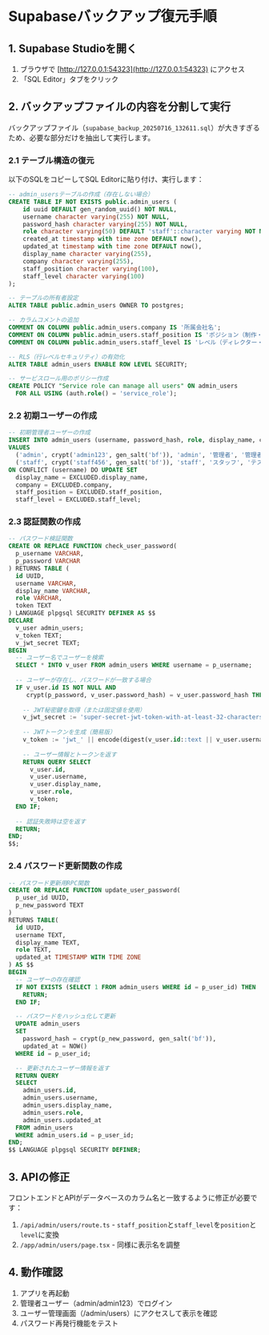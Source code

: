 # Supabaseバックアップ復元手順

## 1. Supabase Studioを開く

1. ブラウザで [http://127.0.0.1:54323](http://127.0.0.1:54323) にアクセス
2. 「SQL Editor」タブをクリック

## 2. バックアップファイルの内容を分割して実行

バックアップファイル（`supabase_backup_20250716_132611.sql`）が大きすぎるため、必要な部分だけを抽出して実行します。

### 2.1 テーブル構造の復元

以下のSQLをコピーしてSQL Editorに貼り付け、実行します：

```sql
-- admin_usersテーブルの作成（存在しない場合）
CREATE TABLE IF NOT EXISTS public.admin_users (
    id uuid DEFAULT gen_random_uuid() NOT NULL,
    username character varying(255) NOT NULL,
    password_hash character varying(255) NOT NULL,
    role character varying(50) DEFAULT 'staff'::character varying NOT NULL,
    created_at timestamp with time zone DEFAULT now(),
    updated_at timestamp with time zone DEFAULT now(),
    display_name character varying(255),
    company character varying(255),
    staff_position character varying(100),
    staff_level character varying(100)
);

-- テーブルの所有者設定
ALTER TABLE public.admin_users OWNER TO postgres;

-- カラムコメントの追加
COMMENT ON COLUMN public.admin_users.company IS '所属会社名';
COMMENT ON COLUMN public.admin_users.staff_position IS 'ポジション（制作・進行・運営・音響・映像など）';
COMMENT ON COLUMN public.admin_users.staff_level IS 'レベル（ディレクター・AD・スタッフ・オペレーターなど）';

-- RLS（行レベルセキュリティ）の有効化
ALTER TABLE admin_users ENABLE ROW LEVEL SECURITY;

-- サービスロール用のポリシー作成
CREATE POLICY "Service role can manage all users" ON admin_users
  FOR ALL USING (auth.role() = 'service_role');
```

### 2.2 初期ユーザーの作成

```sql
-- 初期管理者ユーザーの作成
INSERT INTO admin_users (username, password_hash, role, display_name, company, staff_position, staff_level)
VALUES 
  ('admin', crypt('admin123', gen_salt('bf')), 'admin', '管理者', '管理者', '管理者', '管理者'),
  ('staff', crypt('staff456', gen_salt('bf')), 'staff', 'スタッフ', 'テスト会社', '制作', 'スタッフ')
ON CONFLICT (username) DO UPDATE SET
  display_name = EXCLUDED.display_name,
  company = EXCLUDED.company,
  staff_position = EXCLUDED.staff_position,
  staff_level = EXCLUDED.staff_level;
```

### 2.3 認証関数の作成

```sql
-- パスワード検証関数
CREATE OR REPLACE FUNCTION check_user_password(
  p_username VARCHAR,
  p_password VARCHAR
) RETURNS TABLE (
  id UUID,
  username VARCHAR,
  display_name VARCHAR,
  role VARCHAR,
  token TEXT
) LANGUAGE plpgsql SECURITY DEFINER AS $$
DECLARE
  v_user admin_users;
  v_token TEXT;
  v_jwt_secret TEXT;
BEGIN
  -- ユーザー名でユーザーを検索
  SELECT * INTO v_user FROM admin_users WHERE username = p_username;
  
  -- ユーザーが存在し、パスワードが一致する場合
  IF v_user.id IS NOT NULL AND 
     crypt(p_password, v_user.password_hash) = v_user.password_hash THEN
    
    -- JWT秘密鍵を取得（または固定値を使用）
    v_jwt_secret := 'super-secret-jwt-token-with-at-least-32-characters-long';
    
    -- JWTトークンを生成（簡易版）
    v_token := 'jwt_' || encode(digest(v_user.id::text || v_user.username || v_user.role || extract(epoch from now()), 'sha256'), 'hex');
    
    -- ユーザー情報とトークンを返す
    RETURN QUERY SELECT 
      v_user.id,
      v_user.username,
      v_user.display_name,
      v_user.role,
      v_token;
  END IF;
  
  -- 認証失敗時は空を返す
  RETURN;
END;
$$;
```

### 2.4 パスワード更新関数の作成

```sql
-- パスワード更新用RPC関数
CREATE OR REPLACE FUNCTION update_user_password(
  p_user_id UUID,
  p_new_password TEXT
)
RETURNS TABLE(
  id UUID,
  username TEXT,
  display_name TEXT,
  role TEXT,
  updated_at TIMESTAMP WITH TIME ZONE
) AS $$
BEGIN
  -- ユーザーの存在確認
  IF NOT EXISTS (SELECT 1 FROM admin_users WHERE id = p_user_id) THEN
    RETURN;
  END IF;

  -- パスワードをハッシュ化して更新
  UPDATE admin_users 
  SET 
    password_hash = crypt(p_new_password, gen_salt('bf')),
    updated_at = NOW()
  WHERE id = p_user_id;

  -- 更新されたユーザー情報を返す
  RETURN QUERY
  SELECT 
    admin_users.id,
    admin_users.username,
    admin_users.display_name,
    admin_users.role,
    admin_users.updated_at
  FROM admin_users
  WHERE admin_users.id = p_user_id;
END;
$$ LANGUAGE plpgsql SECURITY DEFINER;
```

## 3. APIの修正

フロントエンドとAPIがデータベースのカラム名と一致するように修正が必要です：

1. `/api/admin/users/route.ts` - `staff_position`と`staff_level`を`position`と`level`に変換
2. `/app/admin/users/page.tsx` - 同様に表示名を調整

## 4. 動作確認

1. アプリを再起動
2. 管理者ユーザー（admin/admin123）でログイン
3. ユーザー管理画面（/admin/users）にアクセスして表示を確認
4. パスワード再発行機能をテスト
